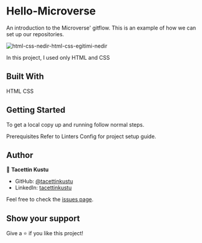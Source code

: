 # Hello-Microverse
An introduction to the Microverse' gitflow. This is an example of how we can set up our repositories.

![html-css-nedir-html-css-egitimi-nedir](https://user-images.githubusercontent.com/51737508/120343644-8fcea400-c301-11eb-903c-aa7cdd03fa20.jpg)

In this project, I used only HTML and CSS

## Built With
HTML 
CSS


## Getting Started

To get a local copy up and running follow normal steps.

Prerequisites
Refer to Linters Config for project setup guide.

## Author
👤 **Tacettin Kustu**

- GitHub: [@tacettinkustu](https://github.com/tacettinkustu)
- LinkedIn: [tacettinkustu](https://www.linkedin.com/in/tacettin-k%C3%BCst%C3%BC-aaba721b5/)

Feel free to check the [issues page](../../issues/).

## Show your support

Give a ⭐️ if you like this project!
